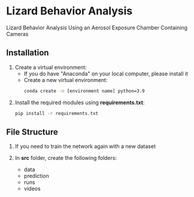 # Lizard Behavior Analysis
Lizard Behavior Analysis Using an Aerosol Exposure Chamber Containing Cameras

## Installation

1. Create a virtual environment:
   - If you do have "Anaconda" on your local computer, please install it
   - Create a new virtual environment:
     ```sh
     conda create -n [environment name] python=3.9
     ```
2. Install the required modules using **requirements.txt**:
   ```sh
   pip install -r requirements.txt
   ```

## File Structure

1. If you need to train the network again with a new dataset
   
2. In **src** folder, create the following folders:
   - data
   - prediction
   - runs
   - videos
